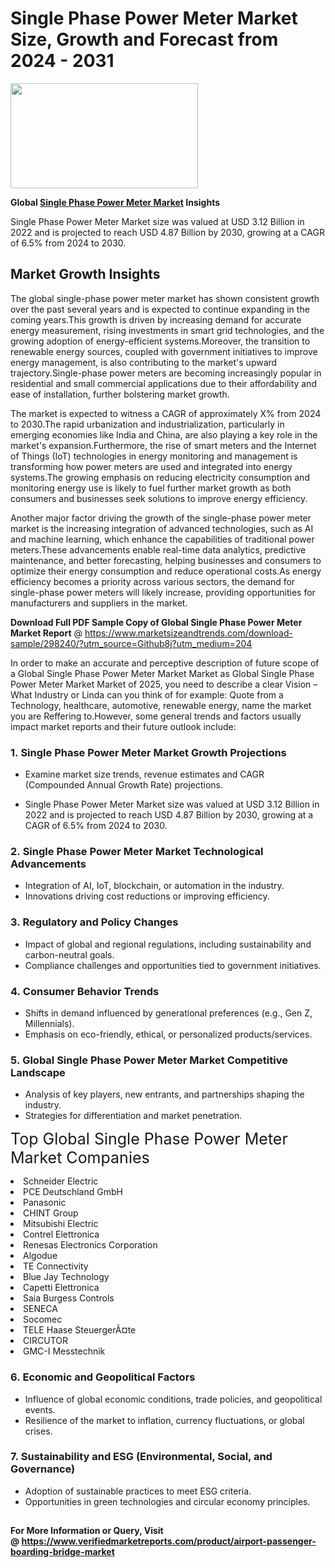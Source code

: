 <H1>Single Phase Power Meter Market Size, Growth and Forecast from 2024 - 2031</H1><img class="aligncenter size-medium wp-image-584254" src="https://thirdeyenews.in/wp-content/uploads/2024/09/Global-Market-Research-300x168.jpeg" alt="" width="300" height="168" /><p><strong>Global&nbsp;<a href="https://www.marketsizeandtrends.com/download-sample/298240/?utm_source=Github8j?utm_medium=204">Single Phase Power Meter Market</a> Insights</strong></p><p>Single Phase Power Meter Market size was valued at USD 3.12 Billion in 2022 and is projected to reach USD 4.87 Billion by 2030, growing at a CAGR of 6.5% from 2024 to 2030.</p><p><h2>Market Growth Insights</h2> <p>The global single-phase power meter market has shown consistent growth over the past several years and is expected to continue expanding in the coming years.This growth is driven by increasing demand for accurate energy measurement, rising investments in smart grid technologies, and the growing adoption of energy-efficient systems.Moreover, the transition to renewable energy sources, coupled with government initiatives to improve energy management, is also contributing to the market's upward trajectory.Single-phase power meters are becoming increasingly popular in residential and small commercial applications due to their affordability and ease of installation, further bolstering market growth.</p> <p>The market is expected to witness a CAGR of approximately X% from 2024 to 2030.The rapid urbanization and industrialization, particularly in emerging economies like India and China, are also playing a key role in the market's expansion.Furthermore, the rise of smart meters and the Internet of Things (IoT) technologies in energy monitoring and management is transforming how power meters are used and integrated into energy systems.The growing emphasis on reducing electricity consumption and monitoring energy use is likely to fuel further market growth as both consumers and businesses seek solutions to improve energy efficiency.</p> <p>Another major factor driving the growth of the single-phase power meter market is the increasing integration of advanced technologies, such as AI and machine learning, which enhance the capabilities of traditional power meters.These advancements enable real-time data analytics, predictive maintenance, and better forecasting, helping businesses and consumers to optimize their energy consumption and reduce operational costs.As energy efficiency becomes a priority across various sectors, the demand for single-phase power meters will likely increase, providing opportunities for manufacturers and suppliers in the market.</p> <p><span class=""><strong>Download Full PDF Sample Copy of Global Single Phase Power Meter Market Report</strong> @ <a href="https://www.marketsizeandtrends.com/download-sample/298240/?utm_source=Github8j?utm_medium=204" target="_blank">https://www.marketsizeandtrends.com/download-sample/298240/?utm_source=Github8j?utm_medium=204</a></span></p><p>In order to make an accurate and perceptive description of future scope of a Global&nbsp;Single Phase Power Meter Market Market as Global&nbsp;Single Phase Power Meter Market Market of 2025, you need to describe a clear Vision &ndash; What Industry or Linda can you think of for example: Quote from a Technology, healthcare, automotive, renewable energy, name the market you are Reffering to.However, some general trends and factors usually impact market reports and their future outlook include:</p><h3>1.&nbsp;<strong>Single Phase Power Meter Market Growth Projections</strong></h3><ul><li>Examine market size trends, revenue estimates and CAGR (Compounded Annual Growth Rate) projections.</li><li><p>Single Phase Power Meter Market size was valued at USD 3.12 Billion in 2022 and is projected to reach USD 4.87 Billion by 2030, growing at a CAGR of 6.5% from 2024 to 2030.</p></li></ul><h3>2.&nbsp;<strong>Single Phase Power Meter Market Technological Advancements</strong></h3><ul><li>Integration of AI, IoT, blockchain, or automation in the industry.</li><li>Innovations driving cost reductions or improving efficiency.</li></ul><h3>3.&nbsp;<strong>Regulatory and Policy Changes</strong></h3><ul><li>Impact of global and regional regulations, including sustainability and carbon-neutral goals.</li><li>Compliance challenges and opportunities tied to government initiatives.</li></ul><h3>4.&nbsp;<strong>Consumer Behavior Trends</strong></h3><ul><li>Shifts in demand influenced by generational preferences (e.g., Gen Z, Millennials).</li><li>Emphasis on eco-friendly, ethical, or personalized products/services.</li></ul><h3>5.&nbsp;<strong>Global Single Phase Power Meter Market Competitive Landscape</strong></h3><ul><li>Analysis of key players, new entrants, and partnerships shaping the industry.</li><li>Strategies for differentiation and market penetration.</li></ul><p data-pm-slice="1 1 []"><span style="color: inherit; font-family: inherit; font-size: 25px;">Top Global Single Phase Power Meter Market Companies</span></p><div class="" data-test-id=""><p><li>Schneider Electric</li><li> PCE Deutschland GmbH</li><li> Panasonic</li><li> CHINT Group</li><li> Mitsubishi Electric</li><li> Contrel Elettronica</li><li> Renesas Electronics Corporation</li><li> Algodue</li><li> TE Connectivity</li><li> Blue Jay Technology</li><li> Capetti Elettronica</li><li> Saia Burgess Controls</li><li> SENECA</li><li> Socomec</li><li> TELE Haase SteuergerÃ¤te</li><li> CIRCUTOR</li><li> GMC-I Messtechnik</li></p></div><h3>6.&nbsp;<strong>Economic and Geopolitical Factors</strong></h3><ul><li>Influence of global economic conditions, trade policies, and geopolitical events.</li><li>Resilience of the market to inflation, currency fluctuations, or global crises.</li></ul><h3>7.&nbsp;<strong>Sustainability and ESG (Environmental, Social, and Governance)</strong></h3><ul><li>Adoption of sustainable practices to meet ESG criteria.</li><li>Opportunities in green technologies and circular economy principles.</li></ul><h2><strong style="font-size: 14px;">For More Information or Query, Visit @&nbsp;</strong><a style="background-color: #ffffff; font-size: 14px;" href="https://www.marketsizeandtrends.com/report/single-phase-power-meter-market/" target="_blank">https://www.verifiedmarketreports.com/product/airport-passenger-boarding-bridge-market</a></h2>